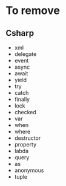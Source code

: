 # To remove

## Csharp

- xml
- delegate
- event
- async
- await
- yield
- try
- catch
- finally
- lock
- checked
- var
- when
- where
- destructor
- property
- labda
- query
- as
- anonymous
- tuple
